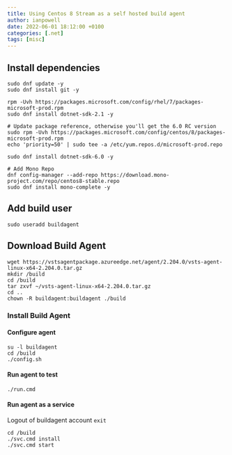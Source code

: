 ```yaml
---
title: Using Centos 8 Stream as a self hosted build agent
author: ianpowell
date: 2022-06-01 18:12:00 +0100
categories: [.net]
tags: [misc]
---
```


## Install dependencies

``` shell
sudo dnf update -y
sudo dnf install git -y

rpm -Uvh https://packages.microsoft.com/config/rhel/7/packages-microsoft-prod.rpm
sudo dnf install dotnet-sdk-2.1 -y

# Update package reference, otherwise you'll get the 6.0 RC version
sudo rpm -Uvh https://packages.microsoft.com/config/centos/8/packages-microsoft-prod.rpm
echo 'priority=50' | sudo tee -a /etc/yum.repos.d/microsoft-prod.repo

sudo dnf install dotnet-sdk-6.0 -y

# Add Mono Repo
dnf config-manager --add-repo https://download.mono-project.com/repo/centos8-stable.repo
sudo dnf install mono-complete -y
```

## Add build user

``` shell
sudo useradd buildagent
```

## Download Build Agent

``` shell
wget https://vstsagentpackage.azureedge.net/agent/2.204.0/vsts-agent-linux-x64-2.204.0.tar.gz
mkdir /build
cd /build
tar zxvf ~/vsts-agent-linux-x64-2.204.0.tar.gz
cd ..
chown -R buildagent:buildagent ./build
```

### Install Build Agent

#### Configure agent

``` shell
su -l buildagent
cd /build
./config.sh
```

#### Run agent to test

``` shell
./run.cmd
```

#### Run agent as a service

Logout of buildagent account
`exit`

``` shell
cd /build
./svc.cmd install
./svc.cmd start
```
